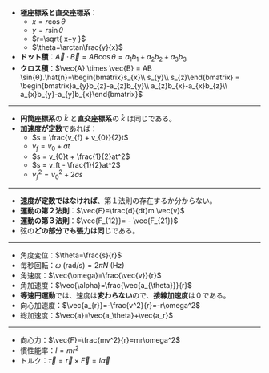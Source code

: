 - **極座標系と直交座標系**：
	- $x=r \cos \theta$
	- $y=r \sin \theta$
	- $r=\sqrt{ x+y }$
	- $\theta=\arctan\frac{y}{x}$
- **ドット積**：$\vec{A} \cdot \vec{B} = AB \cos{θ}=a_{1}b_{1}+a_{2}b_{2}+a_{3}b_{3}$
- **クロス積**：$\vec{A} \times \vec{B} = AB \sin{θ}.\hat{n}=\begin{bmatrix}s_{x}\\ s_{y}\\ s_{z}\end{bmatrix} = \begin{bmatrix}a_{y}b_{z}-a_{z}b_{y}\\ a_{z}b_{x}-a_{x}b_{z}\\ a_{x}b_{y}-a_{y}b_{x}\end{bmatrix}$

---

- **円筒座標系**の $\hat{k}$ と**直交座標系**の $\hat{k}$ は同じである。
- **加速度が定数**であれば：
	- $s = \frac{v_{f} + v_{0}}{2}t$
	- $v_{f} = v_{0} + at$
	- $s = v_{0}t + \frac{1}{2}at^2$
	- $s = v_ft - \frac{1}{2}at^2$
	- $v_f^2 = v_0^2 + 2as$

---

- **速度が定数ではなければ**、第１法則の存在するか分からない。
- **運動の第２法則**：$\vec{F}=\frac{d}{dt}m \vec{v}$
- **運動の第３法則**：$\vec{F_{12}}= - \vec{F_{21}}$
- 弦の**どの部分でも張力は同じ**である。

---

- 角度変位：$\theta=\frac{s}{r}$
- 毎秒回転：$\omega\text{ (rad/s)} = 2\pi N\text{ (Hz)}$
- 角速度：$\vec{\omega}=\frac{\vec{v}}{r}$
- 角加速度：$\vec{\alpha}=\frac{\vec{a_{\theta}}}{r}$
- **等速円運動**では、速度は**変わらない**ので、**接線加速度**は０である。
- 向心加速度：$\vec{a_{r}}=-\frac{v^2}{r}=-r\omega^2$
- 総加速度：$\vec{a}=\vec{a_\theta}+\vec{a_r}$

---

- 向心力：$\vec{F}=\frac{mv^2}{r}=mr\omega^2$
- 慣性能率：$I = mr^2$
- トルク：$\vec{\tau}=\vec{r}\times \vec{F}=I\vec{\alpha}$